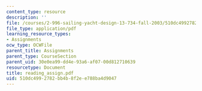 ```yaml
---
content_type: resource
description: ''
file: /courses/2-996-sailing-yacht-design-13-734-fall-2003/510dc4992782bb4b8f2ee788ba4d9047_reading_assign.pdf
file_type: application/pdf
learning_resource_types:
- Assignments
ocw_type: OCWFile
parent_title: Assignments
parent_type: CourseSection
parent_uid: 30e0ea99-dd4e-93a6-af07-00d812710639
resourcetype: Document
title: reading_assign.pdf
uid: 510dc499-2782-bb4b-8f2e-e788ba4d9047
---
```

